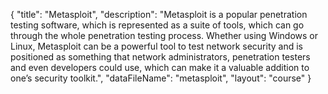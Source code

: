 {
	"title": "Metasploit",
	"description": "Metasploit is a popular penetration testing software, which is represented as a suite of tools, which can go through the whole penetration testing process. Whether using Windows or Linux, Metasploit can be a powerful tool to test network security and is positioned as something that network administrators, penetration testers and even developers could use, which can make it a valuable addition to one’s security toolkit.",
	"dataFileName": "metasploit",
	"layout": "course"
}